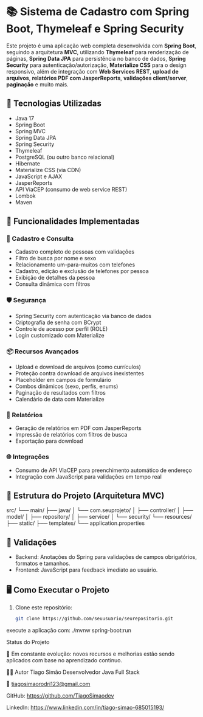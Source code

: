 # 📚 Sistema de Cadastro com Spring Boot, Thymeleaf e Spring Security

Este projeto é uma aplicação web completa desenvolvida com **Spring Boot**, seguindo a arquitetura **MVC**, utilizando **Thymeleaf** para renderização de páginas, **Spring Data JPA** para persistência no banco de dados, **Spring Security** para autenticação/autorização, **Materialize CSS** para o design responsivo, além de integração com **Web Services REST**, **upload de arquivos**, **relatórios PDF com JasperReports**, **validações client/server**, **paginação** e muito mais.

## 🚀 Tecnologias Utilizadas

- Java 17
- Spring Boot
- Spring MVC
- Spring Data JPA
- Spring Security
- Thymeleaf
- PostgreSQL (ou outro banco relacional)
- Hibernate
- Materialize CSS (via CDN)
- JavaScript e AJAX
- JasperReports
- API ViaCEP (consumo de web service REST)
- Lombok
- Maven

## 🔧 Funcionalidades Implementadas

### 📁 Cadastro e Consulta

- Cadastro completo de pessoas com validações
- Filtro de busca por nome e sexo
- Relacionamento um-para-muitos com telefones
- Cadastro, edição e exclusão de telefones por pessoa
- Exibição de detalhes da pessoa
- Consulta dinâmica com filtros

### 🛡️ Segurança

- Spring Security com autenticação via banco de dados
- Criptografia de senha com BCrypt
- Controle de acesso por perfil (ROLE)
- Login customizado com Materialize

### 📦 Recursos Avançados

- Upload e download de arquivos (como currículos)
- Proteção contra download de arquivos inexistentes
- Placeholder em campos de formulário
- Combos dinâmicos (sexo, perfis, enums)
- Paginação de resultados com filtros
- Calendário de data com Materialize

### 📑 Relatórios

- Geração de relatórios em PDF com JasperReports
- Impressão de relatórios com filtros de busca
- Exportação para download

### 🌐 Integrações

- Consumo de API ViaCEP para preenchimento automático de endereço
- Integração com JavaScript para validações em tempo real

## 📂 Estrutura do Projeto (Arquitetura MVC)

src/
└── main/
├── java/
│ └── com.seuprojeto/
│ ├── controller/
│ ├── model/
│ ├── repository/
│ ├── service/
│ └── security/
└── resources/
├── static/
├── templates/
└── application.properties


## 🧪 Validações

- Backend: Anotações do Spring para validações de campos obrigatórios, formatos e tamanhos.
- Frontend: JavaScript para feedback imediato ao usuário.

## 🖥️ Como Executar o Projeto

1. Clone este repositório:
   ```bash
   git clone https://github.com/seuusuario/seurepositorio.git
execute a aplicação com: ./mvnw spring-boot:run

 Status do Projeto
 
🚧 Em constante evolução: novos recursos e melhorias estão sendo aplicados com base no aprendizado contínuo.



👨‍💻 Autor
Tiago Simão
Desenvolvedor Java Full Stack

📧 tiagosimaorodri123@gmail.com

GitHub: https://github.com/TiagoSimaodev 

LinkedIn: https://www.linkedin.com/in/tiago-simao-685015193/

